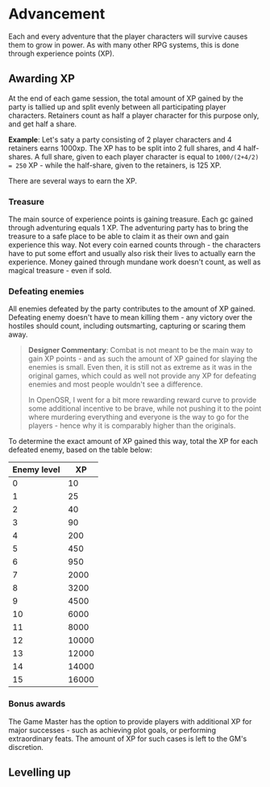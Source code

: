 # Advancement

Each and every adventure that the player characters will survive causes them to grow in power. As with many other RPG systems, this is done through experience points (XP).

## Awarding XP

At the end of each game session, the total amount of XP gained by the party is tallied up and split evenly between all participating player characters. Retainers count as half a player character for this purpose only, and get half a share. 

**Example**: Let's saty a party consisting of 2 player characters and 4 retainers earns 1000xp. The XP has to be split into 2 full shares, and 4 half-shares. A full share, given to each player character is equal to `1000/(2+4/2) = 250` XP - while the half-share, given to the retainers, is 125 XP.

There are several ways to earn the XP.

### Treasure

The main source of experience points is gaining treasure. Each gc gained through adventuring equals 1 XP. The adventuring party has to bring the treasure to a safe place to be able to claim it as their own and gain experience this way. Not every coin earned counts through - the characters have to put some effort and usually also risk their lives to actually earn the experience. Money gained through mundane work doesn't count, as well as magical treasure - even if sold.

### Defeating enemies

All enemies defeated by the party contributes to the amount of XP gained. Defeating enemy doesn't have to mean killing them - any victory over the hostiles should count, including outsmarting, capturing or scaring them away.

> **Designer Commentary**: Combat is not meant to be the main way to gain XP points - and as such the amount of XP gained for slaying the enemies is small. Even then, it is still not as extreme as it was in the original games, which could as well not provide any XP for defeating enemies and most people wouldn't see a difference.
>
> In OpenOSR, I went for a bit more rewarding reward curve to provide some additional incentive to be brave, while not pushing it to the point where murdering everything and everyone is the way to go for the players - hence why it is comparably higher than the originals.

To determine the exact amount of XP gained this way, total the XP for each defeated enemy, based on the table below:

|Enemy level|XP|
|-|-|
|0|10|
|1|25|
|2|40|
|3|90|
|4|200|
|5|450|
|6|950|
|7|2000|
|8|3200|
|9|4500|
|10|6000|
|11|8000|
|12|10000|
|13|12000|
|14|14000|
|15|16000|

### Bonus awards

The Game Master has the option to provide players with additional XP for major successes - such as achieving plot goals, or performing extraordinary feats. The amount of XP for such cases is left to the GM's discretion.

## Levelling up